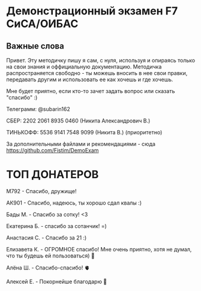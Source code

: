 # Демонстрационный экзамен F7 СиСА/ОИБАС

## Важные слова
Привет. Эту методичку пишу я сам, с нуля, используя и опираясь только на свои знания и оффициальную документацию.
Методичка распространяется свободно - ты можешь вносить в нее свои правки, передавать другим и использовать ее как хочешь и где хочешь.

Мне будет приятно, если кто-то зачет задать вопрос или сказать "спасибо" :)

Телеграмм: @subarin162

СБЕР: 2202 2061 8935 0460 (Никита Александрович В.)

ТИНЬКОФФ: 5536 9141 7548 9099 (Никита В.) (приоритетно)

За дополнительными файлами и рекомендациями - сюда https://github.com/Fistim/DemoExam

# ТОП ДОНАТЕРОВ
М792 - Спасибо, дружище!

АК901 - Спасибо, надеюсь, ты хорошо сдал квалы :)

Бады М. - Спасибо за сотку! <3

Екатерина Б. - спасибо за сотанчик! =)

Анастасия С. - Спасибо за 21 :)

Елизавета К. - ОГРОМНОЕ спасибо! Мне очень приятно, хотя не думал, что ты будешь ей пользоваться) 🥇

Алёна Ш. - Спасибо-спасибо! 🫀

Алексей Е. - Покорнейше благодарю 🙂
